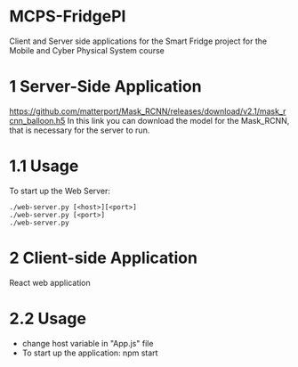 # MCPS-FridgePI
Client and Server side applications for the Smart Fridge project for the Mobile and Cyber Physical System course

# 1 Server-Side Application

https://github.com/matterport/Mask_RCNN/releases/download/v2.1/mask_rcnn_balloon.h5
In this link you can download the model for the Mask_RCNN, that is necessary for the server to run.

# 1.1 Usage

To start up the Web Server:

    ./web-server.py [<host>][<port>]
    ./web-server.py [<port>]
    ./web-server.py
    
# 2 Client-side Application

React web application

# 2.2 Usage

- change host variable in "App.js" file
- To start up the application:
    npm start
